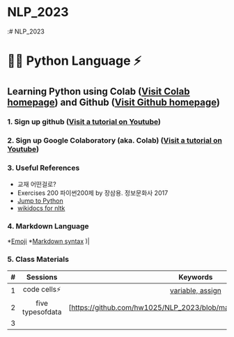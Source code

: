 # NLP_2023
:# NLP_2023

# 🐹🍦 **Python Language** ⚡

## **Learning Python** using **Colab** ([Visit Colab homepage](https://colab.research.google.com/?utm_source=scs-index)) and **Github** ([Visit Github homepage](https://github.com/))

### **1. Sign up github** ([Visit a tutorial on Youtube](https://www.youtube.com/watch?v=c-NikCpec7U))
### **2. Sign up Google Colaboratory** (aka. Colab) ([Visit a tutorial on Youtube](https://www.youtube.com/watch?v=2X_EU18OeYM))

### **3. Useful References**
- 교재 어떤걸로?
- Exercises 200 파이썬200제 by 장삼용. 정보문화사 2017
- [Jump to Python](https://wikidocs.net/book/1)
- [wikidocs for nltk](https://wikidocs.net/21667)

### **4. Markdown Language**
*[Emoji](https://gist.github.com/rxaviers/7360908)
*[Markdown syntax](https://www.markdownguide.org/basic-syntax/)
)|

### **5. Class Materials**
| # | Sessions | Keywords |
|:--:|:--:|:--:|
| 1 | code cells⚡ | [variable, assign](https://github.com/hw1025/NLP_2023)|
| 2 | five typesofdata | [https://github.com/hw1025/NLP_2023/blob/main/2_FiveTypesofData.ipynb]
| 3 |
